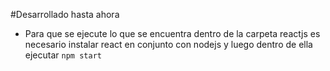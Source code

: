 #Desarrollado hasta ahora
- Para que se ejecute lo que se encuentra dentro de la carpeta reactjs es necesario instalar react en conjunto con
  nodejs y luego dentro de ella ejecutar
  ```npm start ```
